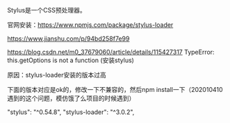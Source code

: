 Stylus是一个CSS预处理器。

官网安装：https://www.npmjs.com/package/stylus-loader

https://www.jianshu.com/p/94bd258f7e99


https://blog.csdn.net/m0_37679060/article/details/115427317
TypeError: this.getOptions is not a function (安装stylus)

原因：stylus-loader安装的版本过高

下面的版本对应是ok的，修改一下不兼容的，然后npm install一下（202010410遇到的这个问题，模仿饿了么项目的时候遇到）

"stylus": "^0.54.8",
"stylus-loader": "^3.0.2",
